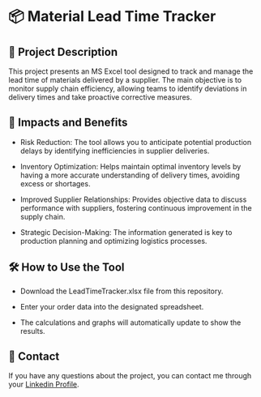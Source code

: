 # 📦 Material Lead Time Tracker

## 📝 Project Description
This project presents an MS Excel tool designed to track and manage the lead time of materials delivered by a supplier. The main objective is to monitor supply chain efficiency, allowing teams to identify deviations in delivery times and take proactive corrective measures.


## 🌟 Impacts and Benefits

- Risk Reduction: The tool allows you to anticipate potential production delays by identifying inefficiencies in supplier deliveries.

- Inventory Optimization: Helps maintain optimal inventory levels by having a more accurate understanding of delivery times, avoiding excess or shortages.

- Improved Supplier Relationships: Provides objective data to discuss performance with suppliers, fostering continuous improvement in the supply chain.

- Strategic Decision-Making: The information generated is key to production planning and optimizing logistics processes.


## 🛠️ How to Use the Tool
- Download the LeadTimeTracker.xlsx file from this repository.

- Enter your order data into the designated spreadsheet.

- The calculations and graphs will automatically update to show the results.


## 📧 Contact
If you have any questions about the project, you can contact me through your [Linkedin Profile](https://www.linkedin.com/in/carlosvillalbaaguilera/?locale=en_US).
